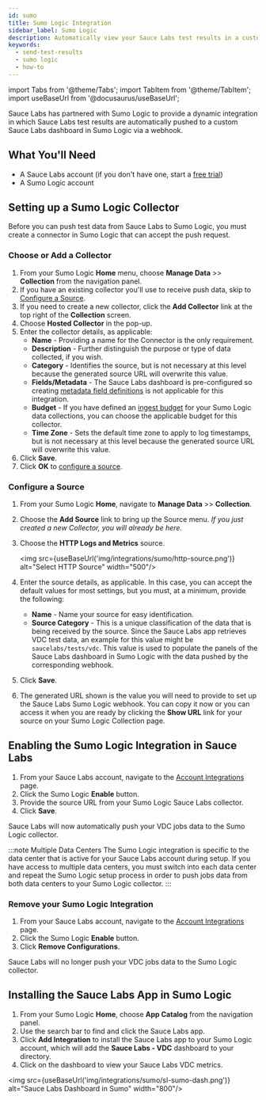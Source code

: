 ```yaml
---
id: sumo
title: Sumo Logic Integration
sidebar_label: Sumo Logic
description: Automatically view your Sauce Labs test results in a custom Sumo Logic dashboard.
keywords:
  - send-test-results
  - sumo logic
  - how-to
---
```


import Tabs from '@theme/Tabs';
import TabItem from '@theme/TabItem';
import useBaseUrl from '@docusaurus/useBaseUrl';

Sauce Labs has partnered with Sumo Logic to provide a dynamic integration in which Sauce Labs test results are automatically pushed to a custom Sauce Labs dashboard in Sumo Logic via a webhook.

## What You'll Need

* A Sauce Labs account (if you don't have one, start a [free trial](https://saucelabs.com/sign-up))
* A Sumo Logic account

## Setting up a Sumo Logic Collector

Before you can push test data from Sauce Labs to Sumo Logic, you must create a connector in Sumo Logic that can accept the push request.

### Choose or Add a Collector

1. From your Sumo Logic **Home** menu, choose **Manage Data** >> **Collection** from the navigation panel.
2. If you have an existing collector you'll use to receive push data, skip to [Configure a Source](#configure-a-source).
3. If you need to create a new collector, click the **Add Collector** link at the top right of the **Collection** screen.
4. Choose **Hosted Collector** in the pop-up.
5. Enter the collector details, as applicable:
    * **Name** - Providing a name for the Connector is the only requirement.
    * **Description** - Further distinguish the purpose or type of data collected, if you wish.
    * **Category** - Identifies the source, but is not necessary at this level because the generated source URL will overwrite this value.
    * **Fields/Metadata** - The Sauce Labs dashboard is pre-configured so creating [metadata field definitions](https://help.sumologic.com/Manage/Fields) is not applicable for this integration.
    * **Budget** - If you have defined an [ingest budget](https://help.sumologic.com/Manage/Ingestion-and-Volume/Ingest_Budgets) for your Sumo Logic data collections, you can choose the applicable budget for this collector.
    * **Time Zone** - Sets the default time zone to apply to log timestamps, but is not necessary at this level because the generated source URL will overwrite this value.
6. Click **Save**.
7. Click **OK** to [configure a source](#configure-a-source).


### Configure a Source

1. From your Sumo Logic **Home**, navigate to **Manage Data** >> **Collection**.
2. Choose the **Add Source** link to bring up the Source menu. _If you just created a new Collector, you will already be here._
3. Choose the **HTTP Logs and Metrics** source.

    <img src={useBaseUrl('img/integrations/sumo/http-source.png')} alt="Select HTTP Source" width="500"/>

4. Enter the source details, as applicable. In this case, you can accept the default values for most settings, but you must, at a minimum, provide the following:
    * **Name** - Name your source for easy identification.
    * **Source Category** - This is a unique classification of the data that is being received by the source. Since the Sauce Labs app retrieves VDC test data, an example for this value might be `saucelabs/tests/vdc`. This value is used to populate the panels of the Sauce Labs dashboard in Sumo Logic with the data pushed by the corresponding webhook.
5. Click **Save**.
6. The generated URL shown is the value you will need to provide to set up the Sauce Labs Sumo Logic webhook. You can copy it now or you can access it when you are ready by clicking the **Show URL** link for your source on your Sumo Logic Collection page.


## Enabling the Sumo Logic Integration in Sauce Labs

1. From your Sauce Labs account, navigate to the [Account Integrations](https://app.staging.saucelabs.net/integrations) page.
1. Click the Sumo Logic **Enable** button.
1. Provide the source URL from your Sumo Logic Sauce Labs collector.
1. Click **Save**.

Sauce Labs will now automatically push your VDC jobs data to the Sumo Logic collector.

:::note Multiple Data Centers
The Sumo Logic integration is specific to the data center that is active for your Sauce Labs account during setup. If you have access to multiple data centers, you must switch into each data center and repeat the Sumo Logic setup process in order to push jobs data from both data centers to your Sumo Logic collector.
:::

### Remove your Sumo Logic Integration

1. From your Sauce Labs account, navigate to the [Account Integrations](https://app.staging.saucelabs.net/integrations) page.
1. Click the Sumo Logic **Enable** button.
1. Click **Remove Configurations**.

Sauce Labs will no longer push your VDC jobs data to the Sumo Logic collector.

## Installing the Sauce Labs App in Sumo Logic

1. From your Sumo Logic **Home**, choose **App Catalog** from the navigation panel.
1. Use the search bar to find and click the Sauce Labs app.
1. Click **Add Integration** to install the Sauce Labs app to your Sumo Logic account, which will add the **Sauce Labs - VDC** dashboard to your directory.
1. Click on the dashboard to view your Sauce Labs VDC metrics.

<img src={useBaseUrl('img/integrations/sumo/sl-sumo-dash.png')} alt="Sauce Labs Dashboard in Sumo" width="800"/>
